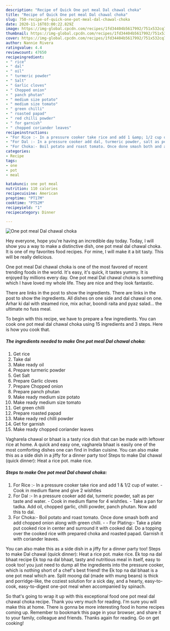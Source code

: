 ```yaml
---
description: "Recipe of Quick One pot meal Dal chawal choka"
title: "Recipe of Quick One pot meal Dal chawal choka"
slug: 750-recipe-of-quick-one-pot-meal-dal-chawal-choka
date: 2020-11-16T03:00:22.829Z
image: https://img-global.cpcdn.com/recipes/1fd34404b5617992/751x532cq70/one-pot-meal-dal-chawal-choka-recipe-main-photo.jpg
thumbnail: https://img-global.cpcdn.com/recipes/1fd34404b5617992/751x532cq70/one-pot-meal-dal-chawal-choka-recipe-main-photo.jpg
cover: https://img-global.cpcdn.com/recipes/1fd34404b5617992/751x532cq70/one-pot-meal-dal-chawal-choka-recipe-main-photo.jpg
author: Nannie Rivera
ratingvalue: 4.4
reviewcount: 47650
recipeingredient:
- " rice"
- " dal"
- " oil"
- " turmeric powder"
- " Salt"
- " Garlic cloves"
- " Chopped onion"
- " panch phutan"
- " medium size potato"
- " medium size tomato"
- " green chilli"
- " roasted papad"
- " red chilli powder"
- " for garnish"
- " chopped coriander leaves"
recipeinstructions:
- "For Rice :- In a pressure cooker take rice and add 1 &amp; 1/2 cup of water.  Cook in medium flame and give 2 wishtles"
- "For Dal :- In a pressure cooker add dal, turmeric powder, salt as per taste and water. Cook in medium flame for 4 wishtles. Take a pan for tadka. Add oil, chopped garlic, chilli powder, panch phutan. Now add this to dal."
- "For Choka:- Boil potato and roast tomato. Once done smash both and add chopped onion along with green chilli.  For Plating:- Take a plate put cooked rice in center and surround it with cooked dal. Do a topping over the cooked rice with prepared choka and roasted papad. Garnish it with coriander leaves."
categories:
- Recipe
tags:
- one
- pot
- meal

katakunci: one pot meal 
nutrition: 110 calories
recipecuisine: American
preptime: "PT17M"
cooktime: "PT52M"
recipeyield: "1"
recipecategory: Dinner

---
```



![One pot meal Dal chawal choka](https://img-global.cpcdn.com/recipes/1fd34404b5617992/751x532cq70/one-pot-meal-dal-chawal-choka-recipe-main-photo.jpg)

Hey everyone, hope you're having an incredible day today. Today, I will show you a way to make a distinctive dish, one pot meal dal chawal choka. It is one of my favorites food recipes. For mine, I will make it a bit tasty. This will be really delicious.

One pot meal Dal chawal choka is one of the most favored of recent trending foods in the world. It's easy, it's quick, it tastes yummy. It is enjoyed by millions every day. One pot meal Dal chawal choka is something which I have loved my whole life. They are nice and they look fantastic.

There are links in the post to show the ingredients. There are links in the post to show the ingredients. All dishes on one side and dal chawal on one. Arhar ki dal with steamed rice, mix achar, boondi raita and pyaz salad… the ultimate no fuss meal.


To begin with this recipe, we have to prepare a few ingredients. You can cook one pot meal dal chawal choka using 15 ingredients and 3 steps. Here is how you cook that.

<!--inarticleads1-->

##### The ingredients needed to make One pot meal Dal chawal choka:

1. Get  rice
1. Take  dal
1. Make ready  oil
1. Prepare  turmeric powder
1. Get  Salt
1. Prepare  Garlic cloves
1. Prepare  Chopped onion
1. Prepare  panch phutan
1. Make ready  medium size potato
1. Make ready  medium size tomato
1. Get  green chilli
1. Prepare  roasted papad
1. Make ready  red chilli powder
1. Get  for garnish
1. Make ready  chopped coriander leaves


Vagharela chawal or bhaat is a tasty rice dish that can be made with leftover rice at home. A quick and easy one, vagharela bhaat is easily one of the most comforting dishes one can find in Indian cuisine. You can also make this as a side dish in a jiffy for a dinner party too! Steps to make Dal chawal (quick dinner): Heat a rice pot. make rice. 

<!--inarticleads2-->

##### Steps to make One pot meal Dal chawal choka:

1. For Rice :- In a pressure cooker take rice and add 1 &amp; 1/2 cup of water.  - Cook in medium flame and give 2 wishtles
1. For Dal :- In a pressure cooker add dal, turmeric powder, salt as per taste and water. - Cook in medium flame for 4 wishtles. - Take a pan for tadka. Add oil, chopped garlic, chilli powder, panch phutan. Now add this to dal.
1. For Choka:- Boil potato and roast tomato. Once done smash both and add chopped onion along with green chilli. -  - For Plating:- Take a plate put cooked rice in center and surround it with cooked dal. Do a topping over the cooked rice with prepared choka and roasted papad. Garnish it with coriander leaves.


You can also make this as a side dish in a jiffy for a dinner party too! Steps to make Dal chawal (quick dinner): Heat a rice pot. make rice. Ek top na dal bhaat recipe Ek top na dal bhaat, tasty and nutritious meal in itself, easy to cook too! you just need to dump all the ingredients into the pressure cooker, which is nothing short of a chef&#39;s best friend! the Ek top na dal bhaat is a one pot meal which are. Split moong dal (made with mung beans) is thick and porridge-like, the coziest solution for a sick day, and a hearty, easy-to-cook, easy-to-digest one-pot meal when accompanied by spinach. 

So that's going to wrap it up with this exceptional food one pot meal dal chawal choka recipe. Thank you very much for reading. I'm sure you will make this at home. There is gonna be more interesting food in home recipes coming up. Remember to bookmark this page in your browser, and share it to your family, colleague and friends. Thanks again for reading. Go on get cooking!
